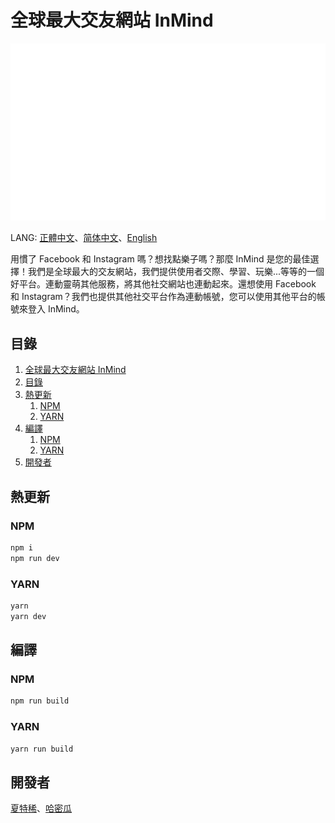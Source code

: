 # 全球最大交友網站 InMind
![image](/public/logo.png)

LANG: [正體中文](/zh_TW.md)、[简体中文](/README/zh_CN.md)、[English](/README/en_US.md)

用慣了 Facebook 和 Instagram 嗎？想找點樂子嗎？那麼 InMind 是您的最佳選擇！我們是全球最大的交友網站，我們提供使用者交際、學習、玩樂...等等的一個好平台。連動靈萌其他服務，將其他社交網站也連動起來。還想使用 Facebook 和 Instagram？我們也提供其他社交平台作為連動帳號，您可以使用其他平台的帳號來登入 InMind。

## 目錄
1. [全球最大交友網站 InMind](全球最大交友網站-inmind)
2. [目錄](#目錄)
3. [熱更新](#熱更新)
   1. [NPM](#npm)
   2. [YARN](#yarn)
4. [編譯](#編譯)
   1. [NPM](#npm-1)
   2. [YARN](#yarn-1)
5. [開發者](#開發者)

## 熱更新
### NPM
```bash
npm i
npm run dev
```
### YARN
```bash
yarn
yarn dev
```

## 編譯
### NPM
```bash
npm run build
```

### YARN
```bash
yarn run build
```

## 開發者
[夏特稀](github.com/mmm25002500)、[哈密瓜](github.com/y1220asdf)
